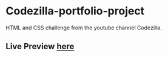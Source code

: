 # Codezilla-portfolio-project
HTML and CSS challenge from the youtube channel Codezilla.
<h2>Live Preview <a href="https://ahmedseleem480.github.io/Codezilla-portfolio-project/">here</a></h2>
